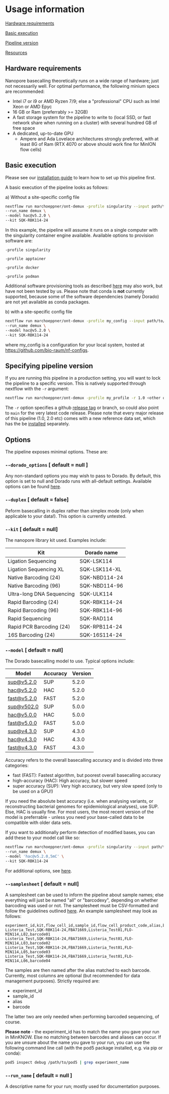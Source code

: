 # Usage information

[Hardware requirements](#hardware-requirements)

[Basic execution](#basic-execution)

[Pipeline version](#specifying-pipeline-version)

[Resources](#resources)

## Hardware requirements

Nanopore basecalling theoretically runs on a wide range of hardware; just not necessarily well. For optimal performance, the following minium specs are recommended:

- Intel i7 or i9 or AMD Ryzen 7/9; else a "professional" CPU such as Intel Xeon or AMD Epyc
- 16 GB or Ram (preferrably >= 32GB)
- A fast storage system for the pipeline to write to (local SSD, or fast network share when running on a cluster) with several hundred GB of free space
- A dedicated, up-to-date GPU
  - Ampere and Ada Lovelace architectures strongly preferred, with at least 8G of Ram (RTX 4070 or above should work fine for MinION flow cells)

## Basic execution

Please see our [installation guide](installation.md) to learn how to set up this pipeline first. 

A basic execution of the pipeline looks as follows:

a) Without a site-specific config file

```bash
nextflow run marchoeppner/ont-demux -profile singularity --input path/to/pod5 \\
--run_name demux \
--model hac@v5.2.0 \
--kit SQK-RBK114-24
```

In this example, the pipeline will assume it runs on a single computer with the singularity container engine available. Available options to provision software are:

`-profile singularity`

`-profile apptainer`

`-profile docker` 

`-profile podman` 

Additional software provisioning tools as described [here](https://www.nextflow.io/docs/latest/container.html) may also work, but have not been tested by us. Please note that conda is **not** currently supported, because some of the software dependencies (namely Dorado) are not yet available as conda packages. 

b) with a site-specific config file

```bash
nextflow run marchoeppner/ont-demux -profile my_config --input path/to/pod5 \\
--run_name demux \
--model hac@v5.2.0 \
--kit SQK-RBK114-24
```

where my_config is a configuration for your local system, hosted at https://github.com/bio-raum/nf-configs.

## Specifying pipeline version

If you are running this pipeline in a production setting, you will want to lock the pipeline to a specific version. This is natively supported through nextflow with the `-r` argument:

```bash
nextflow run marchoeppner/ont-demux -profile my_profile -r 1.0 <other options here>
```

The `-r` option specifies a github [release tag](https://github.com/marchoeppner/THIS_PIPELINE/releases) or branch, so could also point to `main` for the very latest code release. Please note that every major release of this pipeline (1.0, 2.0 etc) comes with a new reference data set, which has the be [installed](installation.md) separately.

## Options

The pipeline exposes minimal options. These are:

### `--dorado_options` [ default = null ]

Any non-standard options you may wish to pass to Dorado. By default, this option is set to null and Dorado runs with all-default settings. Available options can be found [here](https://software-docs.nanoporetech.com/dorado/1.1.1/basecaller/simplex/).

### `--duplex` [ default = false]

Peform basecalling in duplex rather than simplex mode (only when applicable to your data!). This option is currently untested. 

### `--kit` [ default = null]

The nanopore library kit used. Examples include:

| Kit | Dorado name |
| --- | ----------- |
| Ligation Sequencing | SQK-LSK114 |
| Ligation Sequencing XL | SQK-LSK114-XL |
| Native Barcoding (24) | SQK-NBD114-24 |
| Native Barcoding (96) | SQK-NBD114-96 |
| Ultra-long DNA Sequencing | SQK-ULK114 |
| Rapid Barcoding (24) | SQK-RBK114-24 |
| Rapid Barcoding (96) | SQK-RBK114-96 |
| Rapid Sequencing | SQK-RAD114 |
| Rapid PCR Barcoding (24) | SQK-RPB114-24 |
| 16S Barcoding (24) | SQK-16S114-24 |

### `--model` [ default = null]

The Dorado basecalling model to use. Typical options include:

| Model | Accuracy | Version |
| ----- | -------- | ------- |
|sup@v5.2.0 | SUP | 5.2.0 |
|hac@v5.2.0 | HAC | 5.2.0 |
|fast@v5.2.0 | FAST | 5.2.0 |
|sup@v502.0 | SUP | 5.0.0 |
|hac@v5.0.0 | HAC | 5.0.0 |
|fast@v5.0.0 | FAST | 5.0.0 |
|sup@v4.3.0 | SUP | 4.3.0 |
|hac@v4.3.0 | HAC | 4.3.0 |
|fast@v4.3.0 | FAST | 4.3.0 |


Accuracy refers to the overall basecalling accuracy and is divided into three categories: 
- fast (FAST): Fastest algorithm, but poorest overall basecalling accuracy
- high-accuracy (HAC): High accuracy, but slower speed
- super accuracy (SUP): Very high accuracy, but very slow speed (only to be used on a GPU!)

If you need the absolute best accuracy (i.e. when analysing variants, or reconstructing bacterial genomes for epidemiological analyses), use SUP. Else, HAC is usually fine. For most users, the most recent version of the model is preferrable - unless you need your base-called data to be compatible with older data sets.

If you want to additionally perform detection of modified bases, you can add these to your model call like so:

```bash
nextflow run marchoeppner/ont-demux -profile singularity --input path/to/pod5 \\
--run_name demux \
--model 'hac@v5.2.0,5mC' \
--kit SQK-RBK114-24
```

For additional options, see [here](https://software-docs.nanoporetech.com/dorado/1.1.1/basecaller/simplex/#adding-modified-bases).

### `--samplesheet` [ default = null]

A samplesheet can be used to inform the pipeline about sample names; else everything will just be named "all" or "barcodexy", depending on whether barcoding was used or not. The samplesheet must be CSV-formatted and follow the guidelines outlined [here](https://github.com/nanoporetech/dorado/blob/release-v1.1/documentation/SampleSheets.md). An example samplesheet may look as follows:

```CSV
experiment_id,kit,flow_cell_id,sample_id,flow_cell_product_code,alias,barcode
Listeria_Test,SQK-RBK114-24,FBA71669,Listeria_Test01,FLO-MIN114,L02,barcode01
Listeria_Test,SQK-RBK114-24,FBA71669,Listeria_Test01,FLO-MIN114,L03,barcode02
Listeria_Test,SQK-RBK114-24,FBA71669,Listeria_Test01,FLO-MIN114,L05,barcode03
Listeria_Test,SQK-RBK114-24,FBA71669,Listeria_Test01,FLO-MIN114,L06,barcode04
```

The samples are then named after the alias matched to each barcode. Currently, most columns are optional (but recommended for data management purposes). Strictly required are:

- experiment_id
- sample_id
- alias
- barcode

The latter two are only needed when performing barcoded sequencing, of course. 

**Please note** - the experiment_id has to match the name you gave your run in MinKNOW. Else no matching between barcodes and aliases can occur. If you are unsure about the name you gave to your run, you can use the following command line call (with the pod5 package installed, e.g. via pip or conda):

```bash
pod5 inspect debug /path/to/pod5 | grep experiment_name
```

### `--run_name` [ default = null ]

A descriptive name for your run; mostly used for documentation purposes. 

